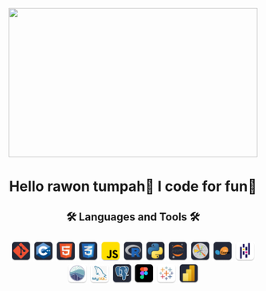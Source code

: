 <p align="center"><img src="https://gifs.eco.br/wp-content/uploads/2022/06/gifs-de-anime-lofi-9.gif" width="500" height="300"></p>

<h1 align="center">Hello rawon tumpah👋 I code for fun🚀</h1>

<h2 align="center"> 🛠️  Languages and Tools  🛠️<h2>
<div align="center">
  <img src="https://github.com/PytoPylano/PytoPylano/blob/main/Icon/Git.png" height="40" alt="Git Icon"  />
  <img src="https://github.com/PytoPylano/PytoPylano/blob/main/Icon/C%2B%2B.png" height="40" alt="C++ Icon"  />
  <img src="https://github.com/PytoPylano/PytoPylano/blob/main/Icon/HTML.png" height="40" alt="HTML Icon"  />
  <img src="https://github.com/PytoPylano/PytoPylano/blob/main/Icon/CSS.png" height="40" alt="CSS Icon"  />
  <img src="https://github.com/PytoPylano/PytoPylano/blob/main/Icon/JavaScripts.png" height="40" alt="JavaScripts Icon"  />
  <img src="https://github.com/PytoPylano/PytoPylano/blob/main/Icon/R.png" height="40" alt="R Icon" />
  <img src="https://github.com/PytoPylano/PytoPylano/blob/main/Icon/Python.png" height="40" alt="Python Icon" />
  <img src="https://github.com/PytoPylano/PytoPylano/blob/main/Icon/Jupyter.png" height="40" alt="Jupyter Icon" />
  <img src="https://github.com/PytoPylano/PytoPylano/blob/main/Icon/Matplotlib.png" height="40" alt="Matplotlib Icon" />
  <img src="https://github.com/PytoPylano/PytoPylano/blob/main/Icon/Scikit%20learn.png" height="40" alt="Scikit learn Icon" />
  <img src="https://github.com/PytoPylano/PytoPylano/blob/main/Icon/Pandas.png" height="40" alt="Pandas Icon" />
  <img src="https://github.com/PytoPylano/PytoPylano/blob/main/Icon/Seaborn.png" height="40" alt="Seaborn Icon" />
  <img src="https://github.com/PytoPylano/PytoPylano/blob/main/Icon/MySQL.png" height="40" alt="MySQL Icon" />
  <img src="https://github.com/PytoPylano/PytoPylano/blob/main/Icon/PostgreSQL.png" height="40" alt="PostgreSQL Icon" />
  <img src="https://github.com/PytoPylano/PytoPylano/blob/main/Icon/Figma.png" height="40" alt="Figma Icon" />
  <img src="https://github.com/PytoPylano/PytoPylano/blob/main/Icon/Tableau.png" height="40" alt="Tablea Icon" />
  <img src="https://github.com/PytoPylano/PytoPylano/blob/main/Icon/Power%20BI.png" height="40" alt="Power BI Icon" />
</div>
